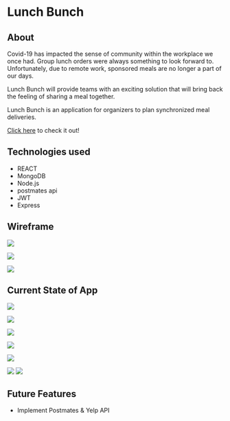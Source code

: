 # Lunch Bunch

## About
Covid-19 has impacted the sense of community within the workplace we once had. Group lunch orders were always something to look forward to. Unfortunately,  due to remote work, sponsored meals are no longer a part of our days.

Lunch Bunch  will provide teams with an exciting solution that will bring back the feeling of sharing a meal together.

Lunch Bunch is an application for organizers to plan synchronized meal deliveries.

[Click here](https://lunchbunch629.herokuapp.com/) to check it out!


## Technologies used

- REACT
- MongoDB
- Node.js
- postmates api
- JWT
- Express

## Wireframe

![](https://i.imgur.com/NIXAZcM.png)

![](https://i.imgur.com/YP5ljxp.png)

![](https://i.imgur.com/IKGY7NT.png)

## Current State of App
![](https://i.imgur.com/NGe8jdP.png)

![](https://i.imgur.com/0MrSyZ0.png)

![](https://i.imgur.com/sy8Ki8m.png)

![](https://i.imgur.com/CaVXOZQ.png)

![](https://i.imgur.com/6mB3pCJ.png)

![](https://i.imgur.com/ueHwzNU.png)
![](https://i.imgur.com/yhdPOty.png)


## Future Features

- Implement Postmates & Yelp API


